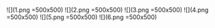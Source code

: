 ![](1.png =500x500)
![](2.png =500x500)
![](3.png =500x500)
![](4.png =500x500)
![](5.png =500x500)
![](6.png =500x500)

